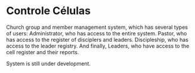 # Controle Células
 Church group and member management system, which has several types of users: Administrator, who has access to the entire system. Pastor, who has access to the register of disciplers and leaders. Discipleship, who has access to the leader registry. And finally, Leaders, who have access to the cell register and their reports.

System is still under development.
